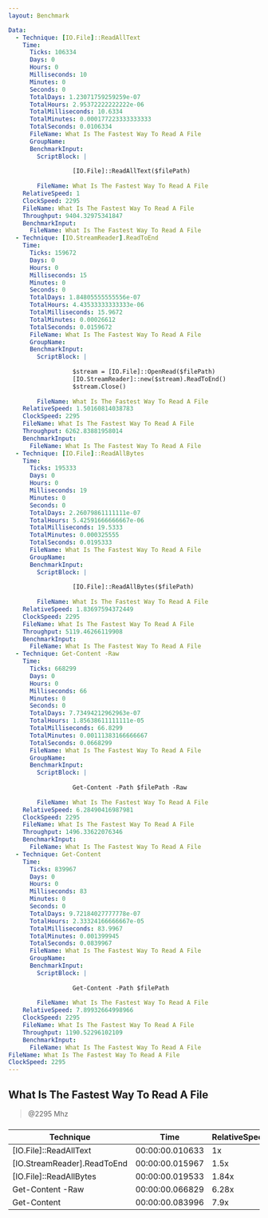 ```yaml
---
layout: Benchmark

Data: 
  - Technique: [IO.File]::ReadAllText
    Time: 
      Ticks: 106334
      Days: 0
      Hours: 0
      Milliseconds: 10
      Minutes: 0
      Seconds: 0
      TotalDays: 1.23071759259259e-07
      TotalHours: 2.95372222222222e-06
      TotalMilliseconds: 10.6334
      TotalMinutes: 0.000177223333333333
      TotalSeconds: 0.0106334
      FileName: What Is The Fastest Way To Read A File
      GroupName: 
      BenchmarkInput: 
        ScriptBlock: |
          
                  [IO.File]::ReadAllText($filePath)
              
        FileName: What Is The Fastest Way To Read A File
    RelativeSpeed: 1
    ClockSpeed: 2295
    FileName: What Is The Fastest Way To Read A File
    Throughput: 9404.32975341847
    BenchmarkInput: 
      FileName: What Is The Fastest Way To Read A File
  - Technique: [IO.StreamReader].ReadToEnd
    Time: 
      Ticks: 159672
      Days: 0
      Hours: 0
      Milliseconds: 15
      Minutes: 0
      Seconds: 0
      TotalDays: 1.84805555555556e-07
      TotalHours: 4.43533333333333e-06
      TotalMilliseconds: 15.9672
      TotalMinutes: 0.00026612
      TotalSeconds: 0.0159672
      FileName: What Is The Fastest Way To Read A File
      GroupName: 
      BenchmarkInput: 
        ScriptBlock: |
          
                  $stream = [IO.File]::OpenRead($filePath)
                  [IO.StreamReader]::new($stream).ReadToEnd()
                  $stream.Close()
              
        FileName: What Is The Fastest Way To Read A File
    RelativeSpeed: 1.50160814038783
    ClockSpeed: 2295
    FileName: What Is The Fastest Way To Read A File
    Throughput: 6262.83881958014
    BenchmarkInput: 
      FileName: What Is The Fastest Way To Read A File
  - Technique: [IO.File]::ReadAllBytes
    Time: 
      Ticks: 195333
      Days: 0
      Hours: 0
      Milliseconds: 19
      Minutes: 0
      Seconds: 0
      TotalDays: 2.26079861111111e-07
      TotalHours: 5.42591666666667e-06
      TotalMilliseconds: 19.5333
      TotalMinutes: 0.000325555
      TotalSeconds: 0.0195333
      FileName: What Is The Fastest Way To Read A File
      GroupName: 
      BenchmarkInput: 
        ScriptBlock: |
          
                  [IO.File]::ReadAllBytes($filePath)
              
        FileName: What Is The Fastest Way To Read A File
    RelativeSpeed: 1.83697594372449
    ClockSpeed: 2295
    FileName: What Is The Fastest Way To Read A File
    Throughput: 5119.46266119908
    BenchmarkInput: 
      FileName: What Is The Fastest Way To Read A File
  - Technique: Get-Content -Raw
    Time: 
      Ticks: 668299
      Days: 0
      Hours: 0
      Milliseconds: 66
      Minutes: 0
      Seconds: 0
      TotalDays: 7.73494212962963e-07
      TotalHours: 1.85638611111111e-05
      TotalMilliseconds: 66.8299
      TotalMinutes: 0.00111383166666667
      TotalSeconds: 0.0668299
      FileName: What Is The Fastest Way To Read A File
      GroupName: 
      BenchmarkInput: 
        ScriptBlock: |
          
                  Get-Content -Path $filePath -Raw
              
        FileName: What Is The Fastest Way To Read A File
    RelativeSpeed: 6.28490416987981
    ClockSpeed: 2295
    FileName: What Is The Fastest Way To Read A File
    Throughput: 1496.33622076346
    BenchmarkInput: 
      FileName: What Is The Fastest Way To Read A File
  - Technique: Get-Content
    Time: 
      Ticks: 839967
      Days: 0
      Hours: 0
      Milliseconds: 83
      Minutes: 0
      Seconds: 0
      TotalDays: 9.72184027777778e-07
      TotalHours: 2.33324166666667e-05
      TotalMilliseconds: 83.9967
      TotalMinutes: 0.001399945
      TotalSeconds: 0.0839967
      FileName: What Is The Fastest Way To Read A File
      GroupName: 
      BenchmarkInput: 
        ScriptBlock: |
          
                  Get-Content -Path $filePath
              
        FileName: What Is The Fastest Way To Read A File
    RelativeSpeed: 7.89932664998966
    ClockSpeed: 2295
    FileName: What Is The Fastest Way To Read A File
    Throughput: 1190.52296102109
    BenchmarkInput: 
      FileName: What Is The Fastest Way To Read A File
FileName: What Is The Fastest Way To Read A File
ClockSpeed: 2295
---
```

What Is The Fastest Way To Read A File
--------------------------------------
> @2295 Mhz


### 


|Technique                  |Time           |RelativeSpeed|Throughput|
|---------------------------|---------------|-------------|----------|
|[IO.File]::ReadAllText     |00:00:00.010633|1x           |9404.33/s |
|[IO.StreamReader].ReadToEnd|00:00:00.015967|1.5x         |6262.84/s |
|[IO.File]::ReadAllBytes    |00:00:00.019533|1.84x        |5119.46/s |
|Get-Content -Raw           |00:00:00.066829|6.28x        |1496.34/s |
|Get-Content                |00:00:00.083996|7.9x         |1190.52/s |
